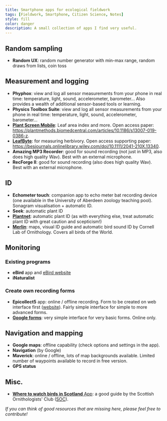 ```yaml
---
title: Smartphone apps for ecological fieldwork
tags: [Fieldwork, Smartphone, Citizen Science, Notes]
style: fill
color: danger
description: A small collection of apps I find very useful.
---
```


## Random sampling

* **Random UX**: random number generator with min-max range, random draws from lists, coin toss

## Measurement and logging

* **Phyphox**: view and log all sensor measurements from your phone in real time: temperature, light, sound, accelerometer, barometer... Also provides a wealth of additional sensor-based tools or learning.
* **Physics Toolbox Suite**: view and log all sensor measurements from your phone in real time: temperature, light, sound, accelerometer, barometer...
* [**Plant Screen Mobile**](https://fz-juelich.de/ibg/ibg-2/EN/methods/Plant_Screen_Mobile_PSM/psm_node.html): Leaf area index and more. Open access paper: <https://plantmethods.biomedcentral.com/articles/10.1186/s13007-019-0386-z>.
* [**LeafByte**](https://zoegp.science/leafbyte): for measuring herbivory. Open access supporting paper: <https://besjournals.onlinelibrary.wiley.com/doi/10.1111/2041-210X.13340>.
* **Amazing MP3 Recorder**: good for sound recording (not just in MP3, also does high quality Wav). Best with an external microphone.
* **RecForge II**: good for sound recording (also does high quality Wav). Best with an external microphone.

## ID

* **Echometer touch**: companion app to echo meter bat recording device (one available in the University of Aberdeen zoology teaching pool). Sonagram visualisation + automatic ID.
* **Seek**: automatic plant ID
* [**Plantnet**](https://plantnet.org/en/): automatic plant ID (as with everything else, treat automatic plant ID with great caution and scepticism!)
* [**Merlin**](https://merlin.allaboutbirds.org/): maps, visual ID guide and automatic bird sound ID by Cornell Lab of Ornithology. Covers all birds of the World.

## Monitoring
### Existing programs

* **eBird** app and [eBird website](https://ebird.org/home)
* **iNaturalist**

### Create own recording forms

* **Epicollect5** app: online / offline recording. Form to be created on web interface first ([website](https://five.epicollect.net/)). Fairly simple interface for simple to more advanced forms.
* [**Google forms**](https://www.google.co.uk/forms/about/): very simple interface for very basic forms. Online only.

## Navigation and mapping

* **Google maps**: offline capability (check options and settings in the app).
* **Navigation** (by Google)
* **Maverick**: online / offline, lots of map backgrounds available. Limited number of waypoints available to record in free version.
* **GPS status**

## Misc.

* [**Where to watch birds in Scotland** App](https://www.the-soc.org.uk/about-us/app#:~:text=Where%20to%20Watch%20Birds%20in%20Scotland%2C%20the%20Club's%20free%20mobile,by%20more%20than%2010%2C000%20users.): a good guide by the Scottish Ornithologists' Club ([SOC](https://www.the-soc.org.uk/)).

*If you can think of good resources that are missing here, please feel free to contribute!*

